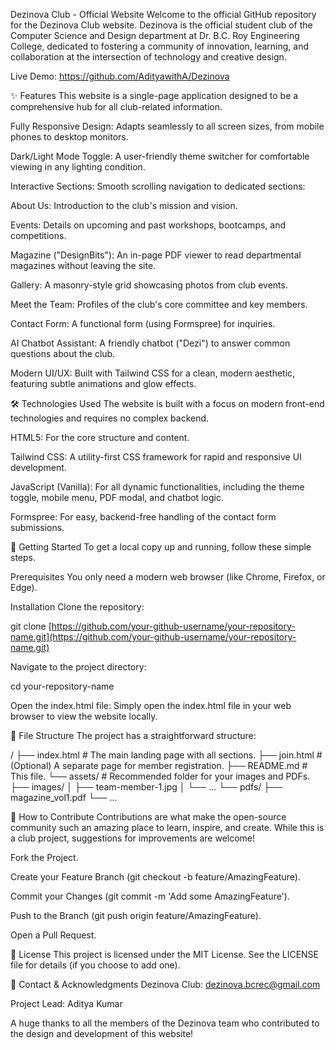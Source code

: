 Dezinova Club - Official Website
Welcome to the official GitHub repository for the Dezinova Club website. Dezinova is the official student club of the Computer Science and Design department at Dr. B.C. Roy Engineering College, dedicated to fostering a community of innovation, learning, and collaboration at the intersection of technology and creative design.

Live Demo: https://github.com/AdityawithA/Dezinova


✨ Features
This website is a single-page application designed to be a comprehensive hub for all club-related information.

Fully Responsive Design: Adapts seamlessly to all screen sizes, from mobile phones to desktop monitors.

Dark/Light Mode Toggle: A user-friendly theme switcher for comfortable viewing in any lighting condition.

Interactive Sections: Smooth scrolling navigation to dedicated sections:

About Us: Introduction to the club's mission and vision.

Events: Details on upcoming and past workshops, bootcamps, and competitions.

Magazine ("DesignBits"): An in-page PDF viewer to read departmental magazines without leaving the site.

Gallery: A masonry-style grid showcasing photos from club events.

Meet the Team: Profiles of the club's core committee and key members.

Contact Form: A functional form (using Formspree) for inquiries.

AI Chatbot Assistant: A friendly chatbot ("Dezi") to answer common questions about the club.

Modern UI/UX: Built with Tailwind CSS for a clean, modern aesthetic, featuring subtle animations and glow effects.

🛠️ Technologies Used
The website is built with a focus on modern front-end technologies and requires no complex backend.

HTML5: For the core structure and content.

Tailwind CSS: A utility-first CSS framework for rapid and responsive UI development.

JavaScript (Vanilla): For all dynamic functionalities, including the theme toggle, mobile menu, PDF modal, and chatbot logic.

Formspree: For easy, backend-free handling of the contact form submissions.

🚀 Getting Started
To get a local copy up and running, follow these simple steps.

Prerequisites
You only need a modern web browser (like Chrome, Firefox, or Edge).

Installation
Clone the repository:

git clone [https://github.com/your-github-username/your-repository-name.git](https://github.com/your-github-username/your-repository-name.git)

Navigate to the project directory:

cd your-repository-name

Open the index.html file:
Simply open the index.html file in your web browser to view the website locally.

📂 File Structure
The project has a straightforward structure:

/
├── index.html          # The main landing page with all sections.
├── join.html           # (Optional) A separate page for member registration.
├── README.md           # This file.
└── assets/             # Recommended folder for your images and PDFs.
    ├── images/
    │   ├── team-member-1.jpg
    │   └── ...
    └── pdfs/
        ├── magazine_vol1.pdf
        └── ...

🤝 How to Contribute
Contributions are what make the open-source community such an amazing place to learn, inspire, and create. While this is a club project, suggestions for improvements are welcome!

Fork the Project.

Create your Feature Branch (git checkout -b feature/AmazingFeature).

Commit your Changes (git commit -m 'Add some AmazingFeature').

Push to the Branch (git push origin feature/AmazingFeature).

Open a Pull Request.

📄 License
This project is licensed under the MIT License. See the LICENSE file for details (if you choose to add one).

💬 Contact & Acknowledgments
Dezinova Club: dezinova.bcrec@gmail.com

Project Lead: Aditya Kumar

A huge thanks to all the members of the Dezinova team who contributed to the design and development of this website!

